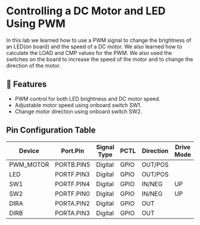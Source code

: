 # Controlling a DC Motor and LED Using PWM
In this lab we learned how to use a PWM signal to change the brightness of an LED(on board) and the speed of a DC motor. We also learned how to calculate the LOAD and CMP values for the PWM. We also used the switches on the board to increase the speed of the motor and to change the direction of the motor. 

## 🔧 Features

- PWM control for both LED brightness and DC motor speed.
- Adjustable motor speed using onboard switch SW1.
- Change motor direction using onboard switch SW2.

## Pin Configuration Table

| Device     | Port.Pin     | Signal Type | PCTL | Direction | Drive Mode |
|------------|--------------|--------------|------|-----------|-------------|
| PWM_MOTOR  | PORTB.PIN5   | Digital      | GPIO | OUT/POS   |             |
| LED        | PORTF.PIN3   | Digital      | GPIO | OUT/POS   |             |
| SW1        | PORTF.PIN4   | Digital      | GPIO | IN/NEG    | UP          |
| SW2        | PORTF.PIN0   | Digital      | GPIO | IN/NEG    | UP          |
| DIRA       | PORTA.PIN2   | Digital      | GPIO | OUT       |             |
| DIRB       | PORTA.PIN3   | Digital      | GPIO | OUT       |             |
